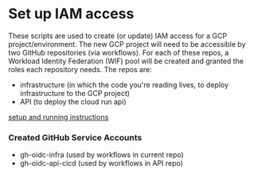# Set up IAM access

These scripts are used to create (or update) IAM access for a GCP project/environment. The new GCP project will need to be accessible by two GitHub repositories (via workflows). For each of these repos, a Workload Identity Federation (WIF) pool will be created and granted the roles each repository needs. The repos are: 

- infrastructure (in which the code you're reading lives, to deploy infrastructure to the GCP project)
- API (to deploy the cloud run api)

[setup and running instructions](../../README.md)

### Created GitHub Service Accounts

 - gh-oidc-infra (used by workflows in current repo)
 - gh-oidc-api-cicd (used by workflows in API repo)